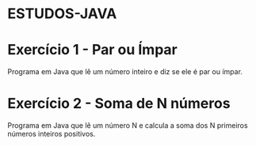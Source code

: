 # ESTUDOS-JAVA

# Exercício 1 - Par ou Ímpar

Programa em Java que lê um número inteiro e diz se ele é par ou ímpar.

# Exercício 2 - Soma de N números

Programa em Java que lê um número N e calcula a soma dos N primeiros números inteiros positivos.
